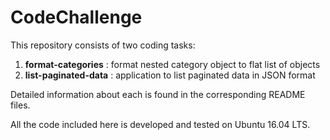 # CodeChallenge
This repository consists of two coding tasks:

1. **format-categories** : format nested category object to flat list of objects
2. **list-paginated-data** : application to list paginated data in JSON format

Detailed information about each is found in the corresponding README files.

All the code included here is developed and tested on Ubuntu 16.04 LTS.

